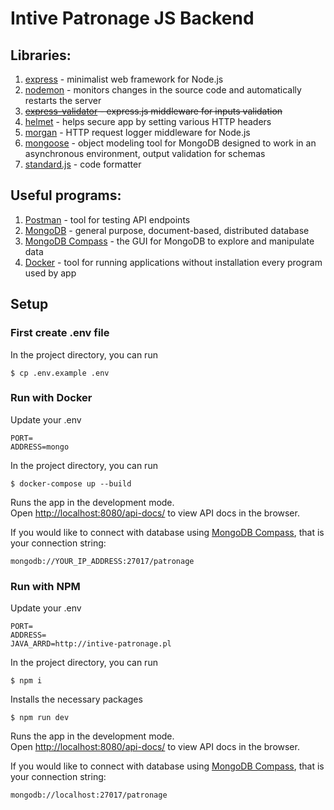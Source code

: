 # Intive Patronage JS Backend

## Libraries:

1. [express](https://expressjs.com/) - minimalist web framework for Node.js
2. [nodemon](https://nodemon.io/) - monitors changes in the source code and automatically restarts the server
3. ~~[express-validator](https://express-validator.github.io/docs/) - express.js middleware for inputs validation~~
4. [helmet](https://github.com/helmetjs/helmet) - helps secure app by setting various HTTP headers
5. [morgan](http://expressjs.com/en/resources/middleware/morgan.html) -  HTTP request logger middleware for Node.js
6. [mongoose](https://www.npmjs.com/package/mongoose) - object modeling tool for MongoDB designed to work in an asynchronous environment, output validation for schemas
7. [standard.js](https://standardjs.com/) - code formatter

## Useful programs:

1. [Postman](https://www.postman.com/) - tool for testing API endpoints
2. [MongoDB](https://www.mongodb.com/) - general purpose, document-based, distributed database
3. [MongoDB Compass](https://www.mongodb.com/products/compass) - the GUI for MongoDB to explore and manipulate data
4. [Docker](https://www.docker.com/) - tool for  running applications without installation every program used by app

## Setup

### First create .env file

In the project directory, you can run

```
$ cp .env.example .env
```

### Run with Docker

Update your .env

```batch
PORT=
ADDRESS=mongo
```

In the project directory, you can run

```
$ docker-compose up --build
```

Runs the app in the development mode.\
Open [http://localhost:8080/api-docs/](http://localhost:8080/api-docs/) to view API docs in the browser.

If you would like to connect with database using [MongoDB Compass](https://www.mongodb.com/products/compass), that is your connection string:

```
mongodb://YOUR_IP_ADDRESS:27017/patronage
```

### Run with NPM

Update your .env

```batch
PORT=
ADDRESS=
JAVA_ARRD=http://intive-patronage.pl
```

In the project directory, you can run

```
$ npm i
```

Installs the necessary packages

```
$ npm run dev
```

Runs the app in the development mode.\
Open [http://localhost:8080/api-docs/](http://localhost:8080/api-docs/) to view API docs in the browser.

If you would like to connect with database using [MongoDB Compass](https://www.mongodb.com/products/compass), that is your connection string:

```
mongodb://localhost:27017/patronage
```
